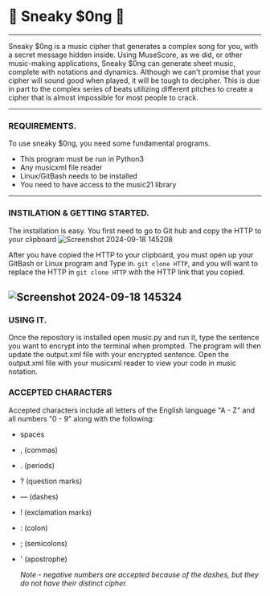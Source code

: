 # 🎵 Sneaky $0ng 🎵
___
Sneaky $0ng is a music cipher that generates a complex song for you, with a secret message hidden inside. Using MuseScore, as we did, or other music-making applications, Sneaky $0ng can generate sheet music, complete with notations and dynamics. 
Although we can't promise that your cipher will sound good when played, it will be tough to decipher. This is due in part to the complex series of beats utilizing different pitches to create a cipher that is almost impossible for most people to crack. 
___
### REQUIREMENTS.         
To use sneaky $0ng, you need some fundamental programs. 
-  This program must be run in Python3
-  Any musicxml file reader
-  Linux/GitBash needs to be installed
-  You need to have access to the music21 library
___
### INSTILATION & GETTING STARTED.
The installation is easy. You first need to go to Git hub and copy the HTTP to your clipboard
![Screenshot 2024-09-18 145208](https://github.com/user-attachments/assets/ff9936c8-7add-40c5-9343-f2e9e6407c21)

After you have copied the HTTP to your clipboard, you must open up your GitBash or Linux program and Type in. `git clone HTTP`, and you will want to replace the HTTP in `git clone HTTP` with the HTTP link that you copied.

![Screenshot 2024-09-18 145324](https://github.com/user-attachments/assets/7a45f7c6-d41a-4983-8536-b03010999b23)
---
### USING IT. 
Once the repository is installed open music.py and run it, type the sentence you want to encrypt into the terminal when prompted. The program will then update the output.xml file with your encrypted sentence. Open the output.xml file with your musicxml reader to view your code in music notation.

### ACCEPTED CHARACTERS
Accepted characters include all letters of the English language "A - Z"  and all numbers "0 - 9" along with the following: 
- spaces
- , (commas)
- . (periods)
- ? (question marks)
- — (dashes)
- ! (exclamation marks)
- : (colon)
- ; (semicolons)
- ' (apostrophe)
  
  *Note - negative numbers are accepted because of the dashes, but they do not have their distinct cipher.*
